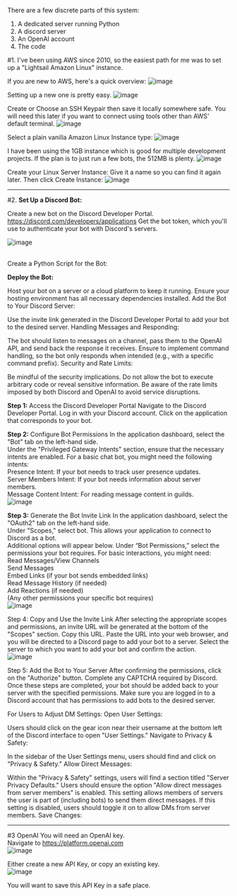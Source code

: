There are a few discrete parts of this system:

1. A dedicated server running Python
2. A discord server
3. An OpenAI account
4. The code

#1. I've been using AWS since 2010, so the easiest path for me was to set up a "Lightsail Amazon Linux" instance.

If you are new to AWS, here's a quick overview:
![image](https://github.com/jjwjj/discordllm/assets/9681066/dc1fc8bb-4bd3-49a6-b76a-922cfc4daca5)


Setting up a new one is pretty easy.
![image](https://github.com/jjwjj/discordllm/assets/9681066/21032d19-f231-4916-97f7-64cb6fc9700a)

Create or Choose an SSH Keypair then save it locally somewhere safe. You will need this later if you want to connect using tools other than AWS' default terminal.
![image](https://github.com/jjwjj/discordllm/assets/9681066/03d40582-da67-420a-babc-8261ab35da40)

Select a plain vanilla Amazon Linux Instance type:
![image](https://github.com/jjwjj/discordllm/assets/9681066/8e8490cc-6114-455c-9502-517085cecc1f)

I have been using the 1GB instance which is good for multiple development projects. If the plan is to just run a few bots, the 512MB is plenty.
![image](https://github.com/jjwjj/discordllm/assets/9681066/ebbb3b53-10c8-487f-866a-1f46f2354838)

Create your Linux Server Instance:
Give it a name so you can find it again later. Then click Create Instance:
![image](https://github.com/jjwjj/discordllm/assets/9681066/f6b01a9a-e7d6-494b-b4b0-402ca7ba0d0c)

____________________________

#2.
**Set Up a Discord Bot:**

Create a new bot on the Discord Developer Portal. https://discord.com/developers/applications
Get the bot token, which you'll use to authenticate your bot with Discord's servers.

![image](https://github.com/jjwjj/discordllm/assets/9681066/6f09a226-29ec-4a8c-b149-213e10c63cfb)

<br/>
Create a Python Script for the Bot:

**Deploy the Bot:**

Host your bot on a server or a cloud platform to keep it running.
Ensure your hosting environment has all necessary dependencies installed.
Add the Bot to Your Discord Server:

Use the invite link generated in the Discord Developer Portal to add your bot to the desired server.
Handling Messages and Responding:

The bot should listen to messages on a channel, pass them to the OpenAI API, and send back the response it receives.
Ensure to implement command handling, so the bot only responds when intended (e.g., with a specific command prefix).
Security and Rate Limits:

Be mindful of the security implications. Do not allow the bot to execute arbitrary code or reveal sensitive information.
Be aware of the rate limits imposed by both Discord and OpenAI to avoid service disruptions.
 
**Step 1:** Access the Discord Developer Portal
Navigate to the Discord Developer Portal.
Log in with your Discord account.
Click on the application that corresponds to your bot.

**Step 2:** Configure Bot Permissions
In the application dashboard, select the "Bot" tab on the left-hand side.<br/>
Under the "Privileged Gateway Intents" section, ensure that the necessary intents are enabled. For a basic chat bot, you might need the following intents:<br/>
Presence Intent: If your bot needs to track user presence updates.<br/>
Server Members Intent: If your bot needs information about server members.<br/>
Message Content Intent: For reading message content in guilds.<br/>
![image](https://github.com/jjwjj/discordllm/assets/9681066/28e53a78-aef7-43b3-97da-05f267378811)


**Step 3:** Generate the Bot Invite Link
In the application dashboard, select the "OAuth2" tab on the left-hand side.<br/>
Under "Scopes," select bot. This allows your application to connect to Discord as a bot.<br/>
Additional options will appear below. Under “Bot Permissions,” select the permissions your bot requires. For basic interactions, you might need:<br/>
Read Messages/View Channels<br/>
Send Messages<br/>
Embed Links (if your bot sends embedded links)<br/>
Read Message History (if needed)<br/>
Add Reactions (if needed)<br/>
(Any other permissions your specific bot requires)<br/>
![image](https://github.com/jjwjj/discordllm/assets/9681066/1828147e-ae4f-415d-b9d0-98f2b3ff64e3)


Step 4: Copy and Use the Invite Link
After selecting the appropriate scopes and permissions, an invite URL will be generated at the bottom of the "Scopes" section.
Copy this URL.
Paste the URL into your web browser, and you will be directed to a Discord page to add your bot to a server.
Select the server to which you want to add your bot and confirm the action.<br/>
![image](https://github.com/jjwjj/discordllm/assets/9681066/beb021cd-14b8-4e61-91c1-131a1ff72af2)


Step 5: Add the Bot to Your Server
After confirming the permissions, click on the "Authorize" button.
Complete any CAPTCHA required by Discord.
Once these steps are completed, your bot should be added back to your server with the specified permissions. Make sure you are logged in to a Discord account that has permissions to add bots to the desired server. 

For Users to Adjust DM Settings:
Open User Settings:

Users should click on the gear icon near their username at the bottom left of the Discord interface to open "User Settings."
Navigate to Privacy & Safety:

In the sidebar of the User Settings menu, users should find and click on "Privacy & Safety."
Allow Direct Messages:

Within the "Privacy & Safety" settings, users will find a section titled "Server Privacy Defaults."
Users should ensure the option "Allow direct messages from server members" is enabled. This setting allows members of servers the user is part of (including bots) to send them direct messages.
If this setting is disabled, users should toggle it on to allow DMs from server members.
Save Changes:

____________

#3 OpenAI
You will need an OpenAI key. <br/>
Navigate to https://platform.openai.com<br/>
![image](https://github.com/jjwjj/discordllm/assets/9681066/b063988a-3a63-4b94-b9b3-11e1502ec047)

Either create a new API Key, or copy an existing key.<br/>
![image](https://github.com/jjwjj/discordllm/assets/9681066/7c74ee1f-6928-4be2-8421-0dc66dc3482c)

You will want to save this API Key in a safe place.





